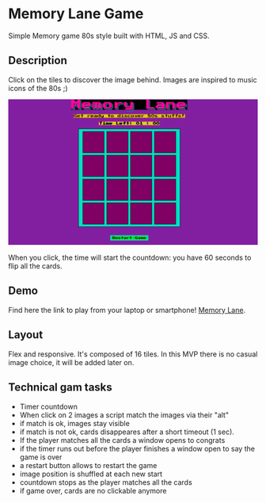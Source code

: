 # Memory Lane Game

Simple Memory game 80s style built with HTML, JS and CSS.

## Description
Click on the tiles to discover the image behind. Images are inspired to music icons of the 80s ;) 

![alt text](start-page.png)

When you click, the time will start the countdown: you have 60 seconds to flip all the cards.

## Demo
Find here the link to play from your laptop or smartphone! 
[Memory Lane](https://lu4n4-ru.github.io/memory-game-80s/).

## Layout
Flex and responsive. It's composed of 16 tiles. In this MVP there is no casual image choice, it will be added later on.

## Technical gam tasks 
- Timer countdown
- When click on 2 images a script match the images via their "alt"
- if match is ok, images stay visible
- if match is not ok, cards disappeares after a short timeout (1 sec).
- If the player matches all the cards a window opens to congrats
- if the timer runs out before the player finishes a window open to say the game is over
- a restart button allows to restart the game
- image position is shuffled at each new start
- countdown stops as the player matches all the cards
- if game over, cards are no clickable anymore

